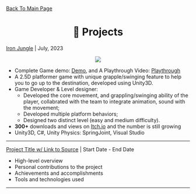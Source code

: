 [Back To Main Page](https://github.com/TaihouAnF)

<h1 align="center">💼 Projects </h1>

[Iron Jungle](https://github.com/TaihouAnF/Iron-Jungle) | July, 2023

<p align="center">
  <img src="https://github.com/TaihouAnF/TaihouAnF/blob/main/assets/Iron_Jungle.png"/>
</p>

* Complete Game demo: [Demo](https://github.com/TaihouAnF/Iron-Jungle), and A Playthrough Video: [Playthrough](https://youtu.be/sWqLsdyJnhs?si=t9zM-WKvnA_MBHah)
* A 2.5D platformer game with unique grapple/swinging feature to help you to go up to the destination, developed using Unity3D.
* Game Developer & Level designer:
  * Developed the core movement, and grappling/swinging ability of the player, collabrated with the team to integrate animation, sound with the movement;
  * Developed multiple platform behaviors;
  * Designed two distinct level (easy and medium difficulty).
* **300+** downloads and views on [Itch.io](https://itch.io/) and the number is still growing
* Unity3D, C#, Unity Physics: SpringJoint, Visual Studio
---

[Project Title w/ Link to Source](https://github.com) | Start Date - End Date
* High-level overview
* Personal contributions to the project
* Achievements and accomplishments
* Tools and technologies used

---
